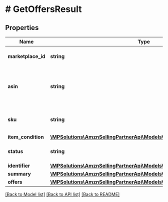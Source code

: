 # # GetOffersResult

## Properties

Name | Type | Description | Notes
------------ | ------------- | ------------- | -------------
**marketplace_id** | **string** | A marketplace identifier. |
**asin** | **string** | The Amazon Standard Identification Number (ASIN) of the item. | [optional]
**sku** | **string** | The stock keeping unit (SKU) of the item. | [optional]
**item_condition** | [**\MPSolutions\AmznSellingPartnerApi\Models\ProductPricing\ConditionType**](ConditionType.md) |  |
**status** | **string** | The status of the operation. |
**identifier** | [**\MPSolutions\AmznSellingPartnerApi\Models\ProductPricing\ItemIdentifier**](ItemIdentifier.md) |  |
**summary** | [**\MPSolutions\AmznSellingPartnerApi\Models\ProductPricing\Summary**](Summary.md) |  |
**offers** | [**\MPSolutions\AmznSellingPartnerApi\Models\ProductPricing\OfferDetail[]**](OfferDetail.md) |  |

[[Back to Model list]](../../README.md#models) [[Back to API list]](../../README.md#endpoints) [[Back to README]](../../README.md)

